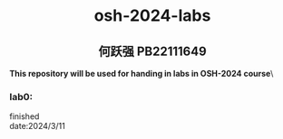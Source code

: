 # <center> osh-2024-labs
## <center> 何跃强 PB22111649
**This repository will be used for handing in labs in OSH-2024 course**\

### lab0:
finished\
date:2024/3/11
